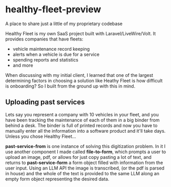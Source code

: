 # healthy-fleet-preview
A place to share just a little of my proprietary codebase

Healthy Fleet is my own SaaS project built with Laravel/LiveWire/Volt. It provides companies that have fleets: 
- vehicle maintenance record keeping
- alerts when a vehicle is due for a service
- spending reports and statistics
- and more

When discussing with my initial client, I learned that one of the largest determining factors in choosing a solution like Heathy Fleet is how difficult is onboarding? So I built from the ground up with this in mind. 

## Uploading past services

Lets say you represent a company with 10 vehicles in your fleet, and you have been tracking the maintenance of each of them in a big binder from behind a desk. The binder is full of printed records and now you have to manually enter all the information into a software product and it'll take days. Unless you chose Healthy Fleet...

**past-service-from** is one instance of solving this digitization problem. In it I use another component I made called **file-to-form**, which  prompts a user to upload an image, pdf, or allows for just copy pasting a lot of text, and returns to **past-service-form** a form object filled with information from the user input. Using an LLM API the image is transcribed, (or the pdf is parsed in house) and the whole of the text is provided to the same LLM along an empty form object representing the desired data. 